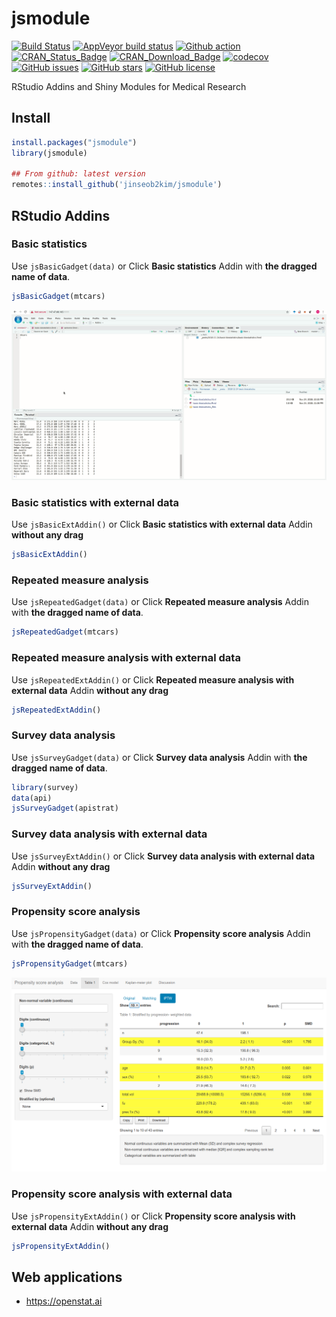 jsmodule
================

[![Build
Status](https://travis-ci.org/jinseob2kim/jsmodule.svg?branch=master)](https://travis-ci.org/jinseob2kim/jsmodule)
[![AppVeyor build
status](https://ci.appveyor.com/api/projects/status/github/jinseob2kim/jsmodule?branch=master&svg=true)](https://ci.appveyor.com/project/jinseob2kim/jsmodule)
[![Github
action](https://github.com/jinseob2kim/jsmodule/workflows/R-CMD-check/badge.svg)](https://github.com/jinseob2kim/jsmodule/actions)
[![CRAN\_Status\_Badge](https://www.r-pkg.org/badges/version/jsmodule)](https://cran.r-project.org/package=jsmodule)
[![CRAN\_Download\_Badge](https://cranlogs.r-pkg.org/badges/jsmodule)](https://CRAN.R-project.org/package=jsmodule)
[![codecov](https://codecov.io/github/jinseob2kim/jsmodule/branch/master/graphs/badge.svg)](https://codecov.io/github/jinseob2kim/jsmodule)
[![GitHub
issues](https://img.shields.io/github/issues/jinseob2kim/jsmodule.svg)](https://github.com/jinseob2kim/jsmodule/issues)
[![GitHub
stars](https://img.shields.io/github/stars/jinseob2kim/jsmodule.svg)](https://github.com/jinseob2kim/jsmodule/stargazers)
[![GitHub
license](https://img.shields.io/github/license/jinseob2kim/jsmodule.svg)](https://github.com/jinseob2kim/jsmodule/blob/master/LICENSE)

RStudio Addins and Shiny Modules for Medical Research

## Install

``` r
install.packages("jsmodule")
library(jsmodule)

## From github: latest version
remotes::install_github('jinseob2kim/jsmodule')
```

## RStudio Addins

### Basic statistics

Use `jsBasicGadget(data)` or Click **Basic statistics** Addin with **the
dragged name of data**.

``` r
jsBasicGadget(mtcars)
```

![](vignettes/figures/addin.gif)

### Basic statistics with external data

Use `jsBasicExtAddin()` or Click **Basic statistics with external data**
Addin **without any drag**

``` r
jsBasicExtAddin()
```

### Repeated measure analysis

Use `jsRepeatedGadget(data)` or Click **Repeated measure analysis**
Addin with **the dragged name of data**.

``` r
jsRepeatedGadget(mtcars)
```

### Repeated measure analysis with external data

Use `jsRepeatedExtAddin()` or Click **Repeated measure analysis with
external data** Addin **without any drag**

``` r
jsRepeatedExtAddin()
```

### Survey data analysis

Use `jsSurveyGadget(data)` or Click **Survey data analysis** Addin with
**the dragged name of data**.

``` r
library(survey)
data(api)
jsSurveyGadget(apistrat)
```

### Survey data analysis with external data

Use `jsSurveyExtAddin()` or Click **Survey data analysis with external
data** Addin **without any drag**

``` r
jsSurveyExtAddin()
```

### Propensity score analysis

Use `jsPropensityGadget(data)` or Click **Propensity score analysis**
Addin with **the dragged name of data**.

``` r
jsPropensityGadget(mtcars)
```

![](vignettes/figures/ps.png)

### Propensity score analysis with external data

Use `jsPropensityExtAddin()` or Click **Propensity score analysis with
external data** Addin **without any drag**

``` r
jsPropensityExtAddin()
```

## Web applications

  - https://openstat.ai
